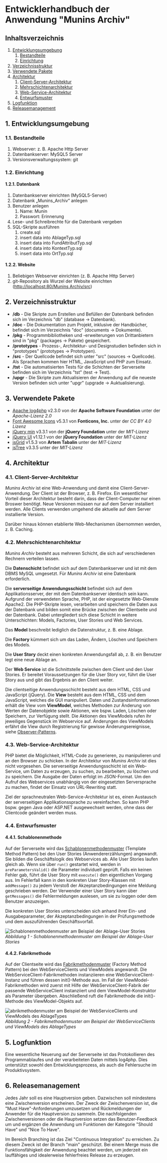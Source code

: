 # Entwicklerhandbuch der Anwendung "Munins Archiv"

## Inhaltsverzeichnis

1. [Entwicklungsumgebung](#1-entwicklungsumgebung)
    1. [Bestandteile](#11-bestandteile)
    1. [Einrichtung](#12-einrichtung)
1. [Verzeichnisstruktur](#2-verzeichnisstruktur)
1. [Verwendete Pakete](#3-verwendete-pakete)
1. [Architektur](#4-architektur)
    1. [Client-Server-Architektur](#41-client-server-architektur)
    1. [Mehrschichtenarchitektur](#42-mehrschichtenarchitektur)
    1. [Web-Service-Architektur](#43-web-service-architektur)
    1. [Entwurfsmuster](#44-entwurfsmuster)
1. [Logfunktion](#5-logfunktion)
1. [Releasemanagement](#6-releasemanagement)

## 1. Entwicklungsumgebung

### 1.1. Bestandteile

1. Webserver: z. B. Apache Http Server
1. Datenbankserver: MySQL5 Server
1. Versionsverwaltungssystem: git

### 1.2. Einrichtung

#### 1.2.1. Datenbank

1. Datenbankserver einrichten (MySQL5-Server)
1. Datenbank „Munins_Archiv“ anlegen
1. Benutzer anlegen
    1. Name: Munin
    1. Passwort: Erinnerung
1. Lese- und Schreibrechte für die Datenbank vergeben
1. SQL-Skripte ausführen
    1. create.sql
    1. insert data into AblageTyp.sql
    1. insert data into FundAttributTyp.sql
    1. insert data into KontextTyp.sql
    1. insert data into OrtTyp.sql

#### 1.2.2. Website

1. Beliebigen Webserver einrichten (z. B. Apache Http Server)
1. git-Repository als Wurzel der Website einrichten ([http://localhost:80/Munins Archiv/src](http://localhost:80/Munins%20Archiv/src))

## 2. Verzeichnisstruktur
  
* **/db** - Die Skripte zum Erstellen und Befüllen der Datenbank befinden sich im Verzeichnis "db" (database -> Datenbank).  
* **/doc** - Die Dokumentation zum Projekt, inklusive der Handbücher, befindet sich im Verzeichnis "doc" (documents -> Dokumente).
* **/pkg** - Programmbibliotheken und -erweiterungen von Drittanbietern sind in "pkg" (packages -> Pakete) gespeichert.
* **/prototypes** - Prozess-, Architektur- und Designstudien befinden sich in "prototypes" (prototypes -> Prototypen).
* **/src** - Der Quellcode befindet sich unter "src" (sources -> Quellcode). Als Sprachen kommen hier HTML, JavaScript und PHP zum Einsatz.
* **/tst** - Die automatisierten Tests für die Schichten der Serverseite befinden sich im Verzeichnis "tst" (test -> Test).
* **/upgr** - Die Skripte zum Aktualisieren der Anwendung auf die neueste Version befinden sich unter "upgr" (upgrade -> Auktualisierung).

## 3. Verwendete Pakete

* [Apache log4php](https://logging.apache.org/log4php/download.html) v2.3.0 von der **Apache Software Foundation** unter der *Apache-Lizenz 2.0*
* [Font Awesome Icons](https://fontawesome.com/) v5.3.1 von **Fonticons, Inc.** unter der *CC BY 4.0 Lizenz*
* [jQuery min](https://jquery.com/) v3.3.1 von der **jQuery Foundation** unter der *MIT-Lizenz*
* [jQuery UI](https://jquery.com/) v1.12.1 von der **jQuery Foundation** unter der *MIT-Lizenz*
* [jsGrid](http://js-grid.com/) v1.5.3 von **Artem Tabalin** unter der *MIT-Lizenz*
* [jsTree](https://www.jstree.com/) v3.3.5 unter der *MIT-Lizenz*

## 4. Architektur

### 4.1. Client-Server-Architektur  

_Munins Archiv_ ist eine Web-Anwendung und damit eine Client-Server-Anwendung. Der Client ist der Browser, z. B. Firefox. Ein wesentlicher Vorteil dieser Architektur besteht darin, dass der Client-Computer nur einen Broswer benötigt. Neue Versionen müssen nur auf dem Server installiert werden. Alle Clients verwenden umgehend die aktuelle auf dem Server installierte Version.  
  
Darüber hinaus können etablierte Web-Mechanismen übernommen werden, z. B. Caching.

### 4.2. Mehrschichtenarchitektur  

_Munins Archiv_ besteht aus mehreren Schicht, die sich auf verschiedenen Rechnern verteilen lassen.
  
Die **Datenschicht** befindet sich auf dem Datenbankserver und ist mit dem DBMS MySQL umgesetzt. Für _Munins Archiv_ ist eine Datenbank erforderlich.  
  
Die **serverseitige Anwendungsschicht** befindet sich auf dem Applikationsserver, der mit dem Datenbankserver identisch sein kann. Aufgrund der verwendeten Sprache, PHP, ist der eingesetzte Web-Dienste Apache2. Die PHP-Skripte lesen, verarbeiten und speichern die Daten aus der Datenbank und bilden somit eine Brücke zwischen der Clientseite und der Datenbank. Dabei untergliedert sich diese Schicht in weitere Unterschichten: Models, Factories, User Stories und Web Services.  
  
Das **Model** beschreibt lediglich die Datenstruktur, z. B. eine Ablage.  
  
Die **Factory** kümmert sich um das Laden, Ändern, Löschen und Speichern des Models.  
  
Die **User Story** deckt einen konkreten Anwendungsfall ab, z. B. ein Benutzer legt eine neue Ablage an.  
  
Der **Web Service** ist die Schnittstelle zwischen dem Client und den User Stories. Er bereitet Voraussetzungen für die User Story vor, führt die User Story aus und gibt das Ergebnis an den Client weiter.  
  
Die clientseitige Anwendungsschicht besteht aus dem HTML, CSS und JavaScript (jQuery). Die **View** besteht aus dem HTML, CSS und dem JavaScript, welches die GUI manipuliert. Daten und Zustandsinformationen erhält die View vom **ViewModel**, welches Methoden zur Änderung von Werten der Datenobjekte sowie Aktionen, wie bspw. Laden, Löschen oder Speichern, zur Verfügung stellt. Die Aktionen des ViewModels rufen ihr jeweiliges Gegenstück im Webservice auf. Änderungen des ViewModels erfährt die View durch Registrierung für gewisse Änderungsereignisse, siehe [Observer-Patterns](https://de.wikipedia.org/wiki/Beobachter_(Entwurfsmuster)).
  
### 4.3. Web-Service-Architektur  
  
PHP bietet die Möglichkeit, HTML-Code zu generieren, zu manipulieren und an den Browser zu schicken. In der Architektur von _Munins Archiv_ ist dies nicht vorgesehen. Die serverseitige Anwendungsschicht ist ein Web-Service, um Daten zu erzeugen, zu suchen, zu bearbeiten, zu löschen und zu speichern. Die Ausgabe der Daten erfolgt im JSON-Format. Um den Aufruf des Webservices unabhängig von der eingesetzten Serversprache zu machen, findet der Einsatz von URL-Rewriting statt.

Ziel der sprachneutralen Web-Service-Architektur ist es, einen Austausch der serverseitigen Applikationssprache zu vereinfachen. So kann PHP bspw. gegen Java oder ASP.NET ausgewechselt werden, ohne dass der Clientcode geändert werden muss.

### 4.4. Entwurfsmuster

#### 4.4.1. Schablonenmethode

Auf der Serverseite wird das [Schablonenmethodenmuster](https://de.wikipedia.org/wiki/Schablonenmethode) (Template Method Pattern) bei den User Stories (Anwendererzählungen) angewandt. Sie bilden die Geschäftslogik des Webservices ab. Alle User Stories laufen gleich ab. Wenn sie über `run()` gestartet wird, werden in `areParametersValid()` die Parameter individuell geprüft. Falls ein keinen Fehler gab, führt die User Story mit `execute()` den eigentlichen Vorgang aus. Im Fehlerfall kann in den konkreten User Story-Klassen mit `addMessage()` zu jedem Verstoß der Akzeptanzbedingungen eine Meldung geschrieben werden. Der Verwender einer User Story kann über `getMessages()` die Fehlermeldungen auslesen, um sie zu loggen oder dem Benutzer anzuzeigen.

Die konkreten User Stories unterscheiden sich anhand ihrer Ein- und Ausgabeparameter, der Akzeptanzbedingungen in der Prüfungsmethode und dem auszuführenden Geschäftsvorfall.

![Schablonenmethodenmuster am Beispiel der Ablage-User Stories](Schablonenmethode.png)  
*Abbildung 1 - Schablonenmethodenmuster am Beispiel der Ablage-User Stories*

#### 4.4.2. Fabrikmethode

Auf der Clientseite wird das [Fabrikmethodenmuster](https://de.wikipedia.org/wiki/Fabrikmethode) (Factory Method Pattern) bei den WebServiceClients und ViewModels angewandt. Die WebServiceClient-Fabrikmethoden instanziieren eine WebServiceClient-Instanz und führen dessen init()-Methode aus. Im Fall der ViewModel-Fabrikmethoden wird zuerst mit Hilfe der WebServiceClient-Fabrik der passende WebServiceClient instanziiert und dem ViewModel-Konstruktor als Parameter übergeben. Abschließend ruft die Fabrikmethode die init()-Methode des ViewModel-Objekts auf.

![abrikmethodenmuster am Beispiel der WebServiceClients und ViewModels des AblageTypes](Fabrikmethode.png)  
*Abbildung 2 - Fabrikmethodenmuster am Beispiel der WebServiceClients und ViewModels des AblageTypes*
  
## 5. Logfunktion

Eine wesentliche Neuerung auf der Serverseite ist das Protokollieren des Programmablaufes und der verarbeiteten Daten mittels log4php. Dies unterstützt sowohl den Entwicklungsprozess, als auch die Fehlersuche im Produktivsystem.

## 6. Releasemanagement

Jedes Jahr soll es eine Hauptversion geben. Dazwischen soll mindestens eine Zwischenversion erscheinen. Der Zweck der Zwischenversion ist, die "Must Have"-Anforderungen umzusetzen und Rückmeldungen der Anwender für die Hauptversion zu sammeln. Die nachfolgenden Zwischenversionen oder die Hauptversion setzen das Benutzer-Feedback um und ergänzen die Anwendung um Funktionen der Kategorie "Should Have" und "Nice To Have".

Im Bereich Branching ist das Ziel "Continuous Integration" zu erreichen. Zu diesem Zweck ist der Branch "main" geschützt. Bei einem Merge muss die Funktionsfähigkeit der Anwendung beachtet werden, um jederzeit ein lauffähiges und idealerweise fehlerfreies Release zu erzeugen.
